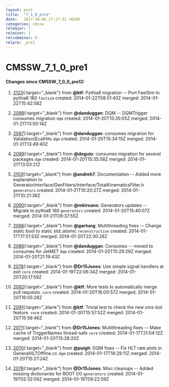 ```yaml
---
layout: post
title:  "7_1_0_pre1"
date:   2017-10-06 17:17:31 +0200
categories: cmssw
relmajor: 7
relminor: 1
relsubminor: 0
relpre: _pre1
---
```


# CMSSW_7_1_0_pre1
#### Changes since CMSSW_7_0_0_pre12:

1. [2123](http://github.com/cms-sw/cmssw/pull/2123){:target="_blank"}  from **@ktf**: Pythia8 migration -- Port FastSim to pythia8 180 `fastsim`  created: 2014-01-22T08:51:40Z merged: 2014-01-22T15:42:58Z

1. [2088](http://github.com/cms-sw/cmssw/pull/2088){:target="_blank"}  from **@danduggan**: DQM -- DQMTrigger consumes migration `dqm`  created: 2014-01-20T15:35:05Z merged: 2014-01-21T13:50:14Z

1. [2087](http://github.com/cms-sw/cmssw/pull/2087){:target="_blank"}  from **@danduggan**: consumes migration for Validation/EcalHits `dqm`  created: 2014-01-20T15:34:15Z merged: 2014-01-21T13:49:40Z

1. [2089](http://github.com/cms-sw/cmssw/pull/2089){:target="_blank"}  from **@deguio**: consumes migration for several packages `dqm`  created: 2014-01-20T15:35:58Z merged: 2014-01-21T13:03:21Z

1. [2103](http://github.com/cms-sw/cmssw/pull/2103){:target="_blank"}  from **@andreh7**: Documentation -- Added more explanation to GeneratorInterface/GenFilters/interface/TotalKinematicsFilter.h `generators`  created: 2014-01-21T10:20:27Z merged: 2014-01-21T10:21:36Z

1. [2090](http://github.com/cms-sw/cmssw/pull/2090){:target="_blank"}  from **@mkirsano**: Generators updates -- Migrate to pythia8 180 `generators`  created: 2014-01-20T15:40:07Z merged: 2014-01-21T09:37:55Z

1. [2066](http://github.com/cms-sw/cmssw/pull/2066){:target="_blank"}  from **@gartung**: Multithreading fixes -- Change static bool to static std::atomic<bool> `reconstruction`  created: 2014-01-17T17:51:53Z merged: 2014-01-20T22:30:28Z

1. [2086](http://github.com/cms-sw/cmssw/pull/2086){:target="_blank"}  from **@danduggan**: Consumes -- moved to consumes for JetMET `dqm`  created: 2014-01-20T15:29:29Z merged: 2014-01-20T21:19:43Z

1. [2078](http://github.com/cms-sw/cmssw/pull/2078){:target="_blank"}  from **@Dr15Jones**: Use simple signal handlers at exit `core`  created: 2014-01-19T22:06:34Z merged: 2014-01-20T20:17:59Z

1. [2092](http://github.com/cms-sw/cmssw/pull/2092){:target="_blank"}  from **@ktf**: More tests to automatically merge pull requests. `core`  created: 2014-01-20T16:00:57Z merged: 2014-01-20T16:05:28Z

1. [2091](http://github.com/cms-sw/cmssw/pull/2091){:target="_blank"}  from **@ktf**: Trivial test to check the new cms-bot feature. `core`  created: 2014-01-20T15:57:52Z merged: 2014-01-20T15:58:46Z

1. [2071](http://github.com/cms-sw/cmssw/pull/2071){:target="_blank"}  from **@Dr15Jones**: Multithreading fixes -- Make cache of TriggerNames thread-safe `core`  created: 2014-01-17T21:04:12Z merged: 2014-01-20T15:28:20Z

1. [2070](http://github.com/cms-sw/cmssw/pull/2070){:target="_blank"}  from **@puigh**: DQM fixes -- Fix HLT rate plots in GeneralHLTOffline.cc `dqm`  created: 2014-01-17T18:29:11Z merged: 2014-01-20T15:27:24Z

1. [2076](http://github.com/cms-sw/cmssw/pull/2076){:target="_blank"}  from **@Dr15Jones**: Misc cleanups -- Added missing dictionaries for ROOT I/O `generators`  created: 2014-01-19T02:32:06Z merged: 2014-01-19T09:22:59Z
